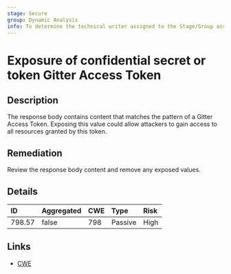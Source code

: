 ```yaml
---
stage: Secure
group: Dynamic Analysis
info: To determine the technical writer assigned to the Stage/Group associated with this page, see https://about.gitlab.com/handbook/product/ux/technical-writing/#assignments
---
```


# Exposure of confidential secret or token Gitter Access Token

## Description

The response body contains content that matches the pattern of a Gitter Access Token.
Exposing this value could allow attackers to gain access to all resources granted by this token.

## Remediation

Review the response body content and remove any exposed values.

## Details

| ID | Aggregated | CWE | Type | Risk |
|:---|:--------|:--------|:--------|:--------|
| 798.57 | false | 798 | Passive | High |

## Links

- [CWE](https://cwe.mitre.org/data/definitions/798.html)
